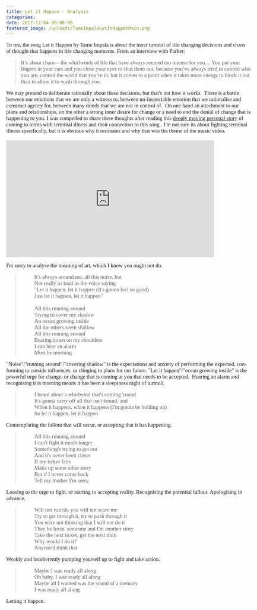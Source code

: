 ```yaml
---
title: Let it Happen - Analysis
categories:
date: 2017-12-04 00:00:00
featured_image: /uploads/TameImpalaLetItHappenMain.png
---
```



<div style="border-width:100%"><div style="margin-top:0in; margin-left:0in; width:6.8687in"><div style="margin-top:0in; margin-left:0in; width:6.8687in"><p style="margin:0in"><font face="Calibri"><span style="font-size: 11pt;">To me, the song Let it Happen by Tame Impala is about the inner turmoil of life changing decisions and chaos of thought that happens in life changing moments</span><span style="font-size: 11pt;">. From an interview with Parker:</span></font></p><blockquote><p style="margin:0in"><font face="Calibri"><span style="font-size: 11pt;">It&rsquo;s about chaos &ndash; the whirlwinds of life that have always seemed too intense for you.... You put your fingers in your ears and you close your eyes to shut them out, because you&rsquo;ve always tried to control who you are, control the world that you&rsquo;re in, but it comes to a point when it takes more energy to block it out than to allow it to wash through you.</span></font></p></blockquote><p style="margin:0in"><font face="Calibri"><span style="font-size: 11pt;"></span></font><font face="Calibri"><span style="font-size: 11pt;">We may pretend to deliberate rationally about these decisions, but that's not how it works.&nbsp; There is a battle between our emotions that we are only a witness to, between un-inspectable&nbsp;</span><span style="font-size: 11pt;">emotion that we rationalise and construct agency for, between many minds that we are not in control of.&nbsp; On one hand an attachment to our plans and relationships, on the other a strong inner desire for change or a need to end the </span><span style="font-size: 14.6667px;">denial</span><span style="font-size: 11pt;">&nbsp;of change that is happening to you. I was compelled to share these thoughts after reading this </span></font><a style="font-family: Calibri; font-size: 11pt;" href="https://thoughtcatalog.com/ezra-ellenberg/2015/12/when-your-life-starts-to-unravel-sometimes-you-have-to-let-it-happen/">deeply moving personal story</a><font face="Calibri"><span style="font-size: 11pt;"> of coming to terms with terminal illness and their connection to this song . I'm not sure its about fighting terminal illness specifically, but it is obvious why it resonates and why that was the theme of the music video.</span></font></p><p style="margin:0in">&nbsp;</p><iframe width="560" height="315" src="https://www.youtube.com/embed/pFptt7Cargc" frameborder="0" gesture="media" allow="encrypted-media" allowfullscreen=""></iframe><p><font face="Calibri"><span style="font-size: 11pt;">I'm sorry to&nbsp;</span><span style="font-size: 14.6667px;">analyse</span><span style="font-size: 11pt;">&nbsp;the meaning of art, which I know you ought not do.&nbsp;</span></font></p><blockquote><p style="margin:0in; margin-left:.375in"><span style="font-size:11.0pt"><span style="font-family:Calibri">It's always around me, all this noise, but</span></span></p><p style="margin:0in; margin-left:.375in"><span style="font-size:11.0pt"><span style="font-family:Calibri">Not really as loud as the voice saying</span></span></p><p style="margin:0in; margin-left:.375in"><span style="font-size:11.0pt"><span style="font-family:Calibri">"Let it happen, let it happen (It's gonna feel so good)</span></span></p><p style="margin:0in; margin-left:.375in"><span style="font-size:11.0pt"><span style="font-family:Calibri">Just let it happen, let it happen"</span></span></p><p style="margin:0in; margin-left:.375in"><span style="font-size:11.0pt"><span style="font-family:Calibri">&nbsp;</span></span></p><p style="margin:0in; margin-left:.375in"><span style="font-size:11.0pt"><span style="font-family:Calibri">All this running around</span></span></p><p style="margin:0in; margin-left:.375in"><span style="font-size:11.0pt"><span style="font-family:Calibri">Trying to cover my shadow</span></span></p><p style="margin:0in; margin-left:.375in"><span style="font-size:11.0pt"><span style="font-family:Calibri">An ocean growing inside</span></span></p><p style="margin:0in; margin-left:.375in"><span style="font-size:11.0pt"><span style="font-family:Calibri">All the others seem shallow</span></span></p><p style="margin:0in; margin-left:.375in"><span style="font-size:11.0pt"><span style="font-family:Calibri">All this running around</span></span></p><p style="margin:0in; margin-left:.375in"><span style="font-size:11.0pt"><span style="font-family:Calibri">Bearing down on my shoulders</span></span></p><p style="margin:0in; margin-left:.375in"><span style="font-size:11.0pt"><span style="font-family:Calibri">I can hear an alarm</span></span></p><p style="margin:0in; margin-left:.375in"><span style="font-size:11.0pt"><span style="font-family:Calibri">Must be morning</span></span></p></blockquote><p style="margin:0in" lang="en-US"><font face="Calibri"><span style="font-size: 11pt;">"Noise"/"running around"/"covering shadow" is the expectations and anxiety of performing the expected, conforming to </span><span style="font-size: 14.6667px;">outside</span><span style="font-size: 11pt;">&nbsp;influences, or clinging to plans for our future. "Let it happen"/"ocean growing inside" is the powerful urge for change, or change that is </span><span style="font-size: 14.6667px;">coming</span><span style="font-size: 11pt;">&nbsp;at you that needs to be accepted.&nbsp; Hearing an alarm and recognising it is morning means it has been a </span><span style="font-size: 14.6667px;">sleepiness</span><span style="font-size: 11pt;">&nbsp;night of </span><span style="font-size: 14.6667px;">turmoil</span><span style="font-size: 11pt;">.</span></font></p><blockquote><p style="margin:0in; margin-left:.375in"><span style="font-size:11.0pt"><span style="font-family:Calibri">I heard about a whirlwind that's coming 'round</span></span></p><p style="margin:0in; margin-left:.375in"><span style="font-size:11.0pt"><span style="font-family:Calibri">It's gonna carry off all that isn't bound, and</span></span></p><p style="margin:0in; margin-left:.375in"><span style="font-size:11.0pt"><span style="font-family:Calibri">When it happens, when it happens (I'm gonna be holding on)</span></span></p><p style="margin:0in; margin-left:.375in"><span style="font-size:11.0pt"><span style="font-family:Calibri">So let it happen, let it happen</span></span></p></blockquote><p style="margin:0in" lang="en-US"><font face="Calibri"><span style="font-size: 11pt;">Contemplating the fallout that will occur, or accepting that it has happening.</span></font></p><blockquote><p style="margin:0in; margin-left:.375in"><span style="font-size:11.0pt"><span style="font-family:Calibri">All this running around</span></span></p><p style="margin:0in; margin-left:.375in"><span style="font-size:11.0pt"><span style="font-family:Calibri">I can't fight it much longer</span></span></p><p style="margin:0in; margin-left:.375in"><span style="font-size:11.0pt"><span style="font-family:Calibri">Something's trying to get out</span></span></p><p style="margin:0in; margin-left:.375in"><span style="font-size:11.0pt"><span style="font-family:Calibri">And it's never been closer</span></span></p><p style="margin:0in; margin-left:.375in"><span style="font-size:11.0pt"><span style="font-family:Calibri">If my ticker fails</span></span></p><p style="margin:0in; margin-left:.375in"><span style="font-size:11.0pt"><span style="font-family:Calibri">Make up some other story</span></span></p><p style="margin:0in; margin-left:.375in"><span style="font-size:11.0pt"><span style="font-family:Calibri">But if I never come back</span></span></p><p style="margin:0in; margin-left:.375in"><span style="font-size:11.0pt"><span style="font-family:Calibri">Tell my mother I'm sorry</span></span></p></blockquote><p style="margin:0in"><font face="Calibri"><span style="font-size: 11pt;">Loosing to the urge to fight, or starting to accepting reality. </span><span style="font-size: 14.6667px;">Recognising</span><span style="font-size: 11pt;">&nbsp;the potential fallout. A</span><span style="font-size: 14.6667px;">pologising</span><span style="font-size: 11pt;">&nbsp;in advance.</span></font></p><blockquote><p style="margin:0in; margin-left:.375in"><span style="font-size:11.0pt"><span style="font-family:Calibri">Will not vanish, you will not scare me</span></span></p><p style="margin:0in; margin-left:.375in"><span style="font-size:11.0pt"><span style="font-family:Calibri">Try to get through it, try to push through it</span></span></p><p style="margin:0in; margin-left:.375in"><span style="font-size:11.0pt"><span style="font-family:Calibri">You were not thinking that I will not do it</span></span></p><p style="margin:0in; margin-left:.375in"><span style="font-size:11.0pt"><span style="font-family:Calibri">They be lovin' someone and I'm another story</span></span></p><p style="margin:0in; margin-left:.375in"><span style="font-size:11.0pt"><span style="font-family:Calibri">Take the next ticket, get the next train</span></span></p><p style="margin:0in; margin-left:.375in"><span style="font-size:11.0pt"><span style="font-family:Calibri">Why would I do it?</span></span></p><p style="margin:0in; margin-left:.375in"><span style="font-size:11.0pt"><span style="font-family:Calibri">Anyone'd think that</span></span><span style="font-size:11.0pt"><span style="font-family:Calibri">&nbsp;</span></span></p></blockquote><p style="margin:0in" lang="en-US"><font face="Calibri"><span style="font-size: 11pt;">Weakly and incoherently pumping </span><span style="font-size: 14.6667px;">yourself</span><span style="font-size: 11pt;">&nbsp;up to fight and take action.</span></font></p><blockquote><p style="margin:0in; margin-left:.375in"><span style="font-size:11.0pt"><span style="font-family:Calibri">Maybe I was ready all along</span></span></p><p style="margin:0in; margin-left:.375in"><span style="font-size:11.0pt"><span style="font-family:Calibri">Oh baby, I was ready all along</span></span></p><p style="margin:0in; margin-left:.375in"><span style="font-size:11.0pt"><span style="font-family:Calibri">Maybe all I wanted was the sound of a memory</span></span></p><p style="margin:0in; margin-left:.375in"><span style="font-size:11.0pt"><span style="font-family:Calibri">I was ready all along</span></span></p></blockquote><p style="margin:0in" lang="en-US"><span style="font-size:11.0pt"><span style="font-family:Calibri">Letting it happen.</span></span></p><p style="margin:0in" lang="en-US"><span style="font-size:11.0pt"><span style="font-family:Calibri">&nbsp;</span></span></p><p style="margin:0in" lang="en-US"><span style="font-size:11.0pt"><span style="font-family:Calibri">&nbsp;</span></span></p><p style="margin:0in" lang="en-US"><span style="font-size:11.0pt"><span style="font-family:Calibri">&nbsp;</span></span></p><p style="margin:0in" lang="en-US"><span style="font-size:11.0pt"><span style="font-family:Calibri">&nbsp;</span></span></p><p style="margin:0in" lang="en-US"><span style="font-size:11.0pt"><span style="font-family:Calibri">&nbsp;</span></span></p><p style="margin:0in" lang="en-US"><span style="font-size:11.0pt"><span style="font-family:Calibri">&nbsp;</span></span></p></div></div></div>